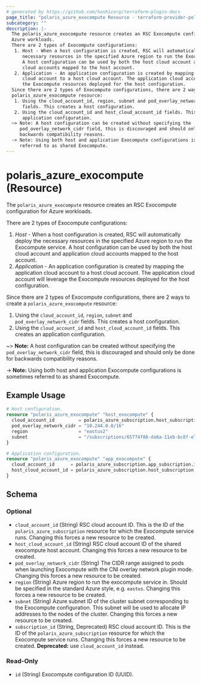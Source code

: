 ```yaml
---
# generated by https://github.com/hashicorp/terraform-plugin-docs
page_title: "polaris_azure_exocompute Resource - terraform-provider-polaris"
subcategory: ""
description: |-
  The polaris_azure_exocompute resource creates an RSC Exocompute configuration for
  Azure workloads.
  There are 2 types of Exocompute configurations:
   1. Host - When a host configuration is created, RSC will automatically deploy the
      necessary resources in the specified Azure region to run the Exocompute service.
      A host configuration can be used by both the host cloud account and application
      cloud accounts mapped to the host account.
   2. Application - An application configuration is created by mapping the application
      cloud account to a host cloud account. The application cloud account will leverage
      the Exocompute resources deployed for the host configuration.
  Since there are 2 types of Exocompute configurations, there are 2 ways to create a
  polaris_azure_exocompute resource:
   1. Using the cloud_account_id, region, subnet and pod_overlay_network_cidr
      fields. This creates a host configuration.
   2. Using the cloud_account_id and host_cloud_account_id fields. This creates an
      application configuration.
  ~> Note: A host configuration can be created without specifying the
     pod_overlay_network_cidr field, this is discouraged and should only be done for
     backwards compatibility reasons.
  -> Note: Using both host and application Exocompute configurations is sometimes
     referred to as shared Exocompute.
---
```


# polaris_azure_exocompute (Resource)

The `polaris_azure_exocompute` resource creates an RSC Exocompute configuration for
Azure workloads.

There are 2 types of Exocompute configurations:
 1. *Host* - When a host configuration is created, RSC will automatically deploy the
    necessary resources in the specified Azure region to run the Exocompute service.
    A host configuration can be used by both the host cloud account and application
    cloud accounts mapped to the host account.
 2. *Application* - An application configuration is created by mapping the application
    cloud account to a host cloud account. The application cloud account will leverage
    the Exocompute resources deployed for the host configuration.

Since there are 2 types of Exocompute configurations, there are 2 ways to create a
`polaris_azure_exocompute` resource:
 1. Using the `cloud_account_id`, `region`, `subnet` and `pod_overlay_network_cidr`
    fields. This creates a host configuration.
 2. Using the `cloud_account_id` and `host_cloud_account_id` fields. This creates an
    application configuration.

~> **Note:** A host configuration can be created without specifying the
   `pod_overlay_network_cidr` field, this is discouraged and should only be done for
   backwards compatibility reasons.

-> **Note:** Using both host and application Exocompute configurations is sometimes
   referred to as shared Exocompute.

## Example Usage

```terraform
# Host configuration.
resource "polaris_azure_exocompute" "host_exocompute" {
  cloud_account_id         = polaris_azure_subscription.host_subscription.id
  pod_overlay_network_cidr = "10.244.0.0/16"
  region                   = "eastus2"
  subnet                   = "/subscriptions/65774f88-da6a-11eb-bc8f-e798f8b54eba/resourceGroups/test/providers/Microsoft.Network/virtualNetworks/test/subnets/default"
}

# Application configuration.
resource "polaris_azure_exocompute" "app_exocompute" {
  cloud_account_id      = polaris_azure_subscription.app_subscription.id
  host_cloud_account_id = polaris_azure_subscription.host_subscription.id
}
```

<!-- schema generated by tfplugindocs -->
## Schema

### Optional

- `cloud_account_id` (String) RSC cloud account ID. This is the ID of the `polaris_azure_subscription` resource for which the Exocompute service runs. Changing this forces a new resource to be created.
- `host_cloud_account_id` (String) RSC cloud account ID of the shared exocompute host account. Changing this forces a new resource to be created.
- `pod_overlay_network_cidr` (String) The CIDR range assigned to pods when launching Exocompute with the CNI overlay network plugin mode. Changing this forces a new resource to be created.
- `region` (String) Azure region to run the exocompute service in. Should be specified in the standard Azure style, e.g. `eastus`. Changing this forces a new resource to be created.
- `subnet` (String) Azure subnet ID of the cluster subnet corresponding to the Exocompute configuration. This subnet will be used to allocate IP addresses to the nodes of the cluster. Changing this forces a new resource to be created.
- `subscription_id` (String, Deprecated) RSC cloud account ID. This is the ID of the `polaris_azure_subscription` resource for which the Exocompute service runs. Changing this forces a new resource to be created. **Deprecated:** use `cloud_account_id` instead.

### Read-Only

- `id` (String) Exocompute configuration ID (UUID).
